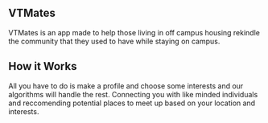 ## VTMates
VTMates is an app made to help those living in off campus housing rekindle the community that they used to have while staying on campus.

## How it Works
All you have to do is make a profile and choose some interests and our algorithms will handle the rest. Connecting you with like minded individuals and reccomending potential places to meet up based on your location and interests.


